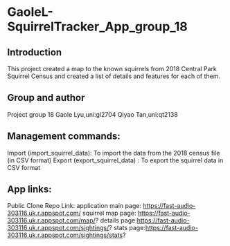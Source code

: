 <h1> GaoleL-SquirrelTracker_App_group_18</h1>

## Introduction
This project created a map to the known squirrels from 2018 Central Park Squirrel Census and created a list of details and features for each of them.

## Group and author
Project group 18
Gaole Lyu,uni:gl2704
Qiyao Tan,uni:qt2138

## Management commands: 
Import (import_squirrel_data): To import the data from the 2018 census file (in CSV format)
Export (export_squirrel_data) : To export the squirrel data in CSV format

## App links:
Public Clone Repo Link:
application main page: https://fast-audio-303116.uk.r.appspot.com/
squirrel map page: https://fast-audio-303116.uk.r.appspot.com/map/?
details page:https://fast-audio-303116.uk.r.appspot.com/sightings/?
stats page:https://fast-audio-303116.uk.r.appspot.com/sightings/stats?


